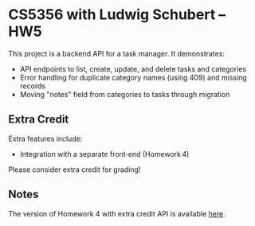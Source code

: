 # CS5356 with Ludwig Schubert – HW5

This project is a backend API for a task manager. It demonstrates:
- API endpoints to list, create, update, and delete tasks and categories
- Error handling for duplicate category names (using 409) and missing records
- Moving "notes" field from categories to tasks through migration

## Extra Credit

Extra features include:
* Integration with a separate front‑end (Homework 4)

Please consider extra credit for grading!

## Notes

The version of Homework 4 with extra credit API is available [here](https://github.com/shl225/cs5356-hw4).
